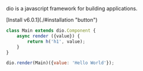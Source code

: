 dio is a javascript framework for building applications.

<p>[Install v6.0.1](./#installation "button")</p>

```javascript
class Main extends dio.Component {
	async render ({value}) {
		return h('h1', value);
	}
}

dio.render(Main)({value: 'Hello World'});
```